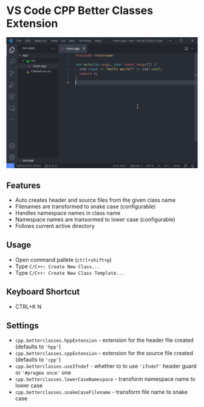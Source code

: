 # VS Code CPP Better Classes Extension

![Screen Shot](/images/screenshot.gif)

## Features

* Auto creates header and source files from the given class name
* Filenames are transformed to snake case (configurable)
* Handles namespace names in class name
* Namespace names are transormed to lower case (configurable)
* Follows current active directory

## Usage

* Open command pallete (`ctrl+shift+p`)
* Type `C/C++: Create New Class...`
* Type `C/C++: Create New Class Template...`

## Keyboard Shortcut

* CTRL+K N

## Settings

* `cpp.betterclasses.hppExtension` - extension for the header file created (defaults to `'hpp'`)
* `cpp.betterclasses.cppExtension` - extension for the source file created (defaults to `'cpp'`)
* `cpp.betterclasses.useIfndef` - whether to to use `'ifndef'` header guard or `'#pragma once'` one
* `cpp.betterclasses.lowerCaseNamespace` - transform namespace name to lower case
* `cpp.betterclasses.snakeCaseFilename` - transform file name to snake case
